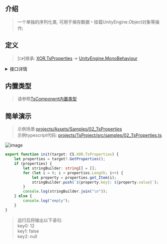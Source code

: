 ## 介绍
> 一个单独的序列化类, 可用于保存数据丶挂载UnityEngine.Object对象等操作;

## 定义
> [`C#`]继承: [XOR.TsProperties](../projects/Assets/XOR/Runtime/Src/Components/TsProperties.cs) → [UnityEngine.MonoBehaviour](https://docs.unity3d.com/ScriptReference/MonoBehaviour.html)  

<details>
<summary>接口详情</summary>

| 方法  | 描述  |
| ------------ | ------------ |
| `XOR.Serializables.ResultPair[] GetProperties()`   |  获取所有序列化成员 |
| `void SetProperty(string, object)`  | (EditorOnly)设置键值  |
| `void SetPropertyListener(Action<string, object>)` | (EditorOnly)设置键值更新回调 |
</details>

## 内置类型
> 请参照[TsComponent内置类型](./TsComponent.md#内置类型)

## 简单演示
> 示例场景:[projects/Assets/Samples/02_TsProperties](../projects/Assets/Samples/02_TsProperties)  
> 示例typescript代码: [projects/TsProject/src/samples/02_TsProperties.ts](../projects/TsProject/src/samples/02_TsProperties.ts)  

![image](https://user-images.githubusercontent.com/45587825/217222792-42495cf8-cec1-4ad2-92ea-6908d83f43af.png)
```typescript
export function init(target: CS.XOR.TsProperties) {
    let properties = target?.GetProperties();
    if (properties) {
        let stringBuilder: string[] = [];
        for (let i = 0; i < properties.Length; i++) {
            let property = properties.get_Item(i);
            stringBuilder.push(`${property.key}: ${property.value}`);
        }
        console.log(stringBuilder.join("\n"));
    } else {
        console.log("empty");
    }
}
```
> 运行后将输出以下语句:  
> key0: 12  
> key1: false  
> key2: null  